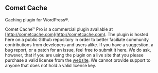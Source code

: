 ## Comet Cache

Caching plugin for WordPress®.

Comet Cache™ Pro is a commercial plugin available at [http://cometcache.com](http://cometcache.com). The plugin is hosted here on a public Github repository in order to better faciliate community contributions from developers and users alike. If you have a suggestion, a bug report, or a patch for an issue, feel free to submit it here. We do ask, however, that if you are using the plugin on a live site that you please purchase a valid license from the [website](http://cometcache.com). We cannot provide support to anyone that does not hold a valid license key.
